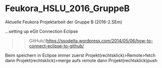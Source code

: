 # Feukora_HSLU_2016_GruppeB
Aktuelle Feukora Projektarbeit der Gruppe B (2016-2.SEm)

...setting up eGit Connection Eclipse 
>> GitHub//https://ssodelta.wordpress.com/2014/05/06/how-to-connect-eclipse-to-github/

Beim speichern in Eclipse immer zuerst Projekt(rechtsklick)>Remote>fetch dann Projekt(rechtsklick)>merge aufs remote dann Projekt(rechtsklick)push
